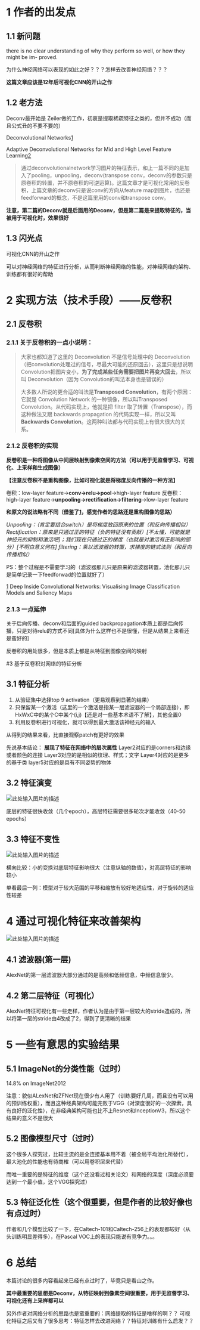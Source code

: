 # 1 作者的出发点

## 1.1 新问题

there is no clear understanding of why they perform so well, or how they might be im- proved.

为什么神经网络可以表现的如此之好？？？怎样去改善神经网络？？？

**这篇文章应该是12年后可视化CNN的开山之作**

## 1.2 老方法

Deconv最开始是 Zeiler做的工作，初衷是提取稀疏特征之类的，但并不成功（而且公式丑的不要不要的）

Deconvolutional Networks[1]

Adaptive Deconvolutional Networks for Mid and High Level Feature Learning[2]

> 通过deconvolutionalnetwork学习图片的特征表示，和上一篇不同的是加入了pooling，unpooling，deconv(transpose conv，deconv的参数只是原卷积的转置，并不原卷积的可逆运算)。这篇文章才是可视化常用的反卷积，上篇文章的deconv只是说conv的方向从feature map到图片，也还是feedforward的概念，不是这篇里用的conv和transpose conv。

**注意，第二篇的Deconv就是后面用的Deconv，但是第二篇是来提取特征的，当被用于可视化时，效果很好**


## 1.3 闪光点

可视化CNN的开山之作

可以对神经网络的特征进行分析，从而判断神经网络的性能，对神经网络的架构、训练都有很好的帮助

# 2 实现方法（技术手段）——反卷积

## 2.1 反卷积

### 2.1.1 关于反卷积的一点小说明：

> 大家也都知道了这里的 Deconvolution 不是信号处理中的 Deconvolution（把convolution处理过的信号，尽最大可能的还原回去），这里只是想说明 Convolution把图片变小，**为了完成某些任务需要把图片再变大回去**，所以叫 Deconvolution（因为 Convolution的叫法本身也是错误的）
> 
> 大多数人所说的更合适的叫法是**Transposed Convolution**，有两个原因：它就是 Convolution Network 的一种镜像，所以叫Transposed Convolution。从代码实现上，他就是把 filter 取了转置（Transpose），而这种做法又跟 backwards propagation 的代码实现一样，所以又叫 **Backwards Convolution**。这两种叫法都与代码实现上有很大很大的关系。

### 2.1.2 反卷积的实现

**反卷积是一种将图像从中间层映射到像素空间的方法（可以用于无监督学习、可视化、上采样和生成图像）**

**【注意反卷积不是重构图像，比如可视化就是将梯度反向传播的一种方法】**

卷积：low-layer feature->**conv->relu->pool**->high-layer feature
反卷积：high-layer feature->**unpooling->rectification->filtering**->low-layer feature

**和原文的说法略有不同（借鉴了[1]，感觉作者的思路还是重构图像的思路）**

*Unpooling：（肯定要结合switch）是将梯度放回原来的位置（和反向传播相似）
Rectification：原来是只通过正的特征（负的特征没有贡献）[不太懂，可能就是神经元的抑制和激活吧]；我们现在只通过正的梯度（也就是对激活有正影响的部分）[不明白意义何在]
filtering：乘以滤波器的转置，求梯度的链式法则（和反向传播相似）*

PS：整个过程是不需要学习的（滤波器那儿只是原来的滤波器转置，池化那儿只是简单记录一下feedforwad的位置就好了）

[1] Deep Inside Convolutional Networks: Visualising Image Classification Models and Saliency Maps

### 2.1.3 一点延伸

关于后向传播、deconv和后面的guided backpropagation本质上都是后向传播，只是对待relu的方式不同[具体为什么这样也不是很懂，但是从结果上来看还是蛮好的]

反卷积的用处很多，但是本质上都是从特征到图像空间的映射

#3 基于反卷积对网络的特征分析

## 3.1 特征分析

 1. 从验证集中选择top 9 activation（更易观察到显著的结果）
 2. 只保留某一个激活（这里的一个激活是指某一层滤波器的一个局部连接），即HxWxC中的某个C中某个(i,j)【还是对一些基本术语不了解】，其他全置0
 3. 利用反卷积进行可视化，就可以得到最大激活该神经元的输入

从得到的结果来看，比直接观察patch有更好的效果

先说基本结论：
**展现了特征在网络中的层次属性**
Layer2对应的是corners和边缘或者颜色的连接
Layer3对应的是相似的纹理、样式；文字
Layer4对应的是更多的基于类
layer5对应的是具有不同姿势的物体

## 3.2 特征演变

![此处输入图片的描述][1]

底层的特征很快收敛（几个epoch），高层特征需要很多轮次才能收敛（40-50 epochs）


## 3.3 特征不变性

![此处输入图片的描述][2]

横向比较：小的变换对底层特征影响很大（注意纵轴的数值），对高层特征的影响较小

单看最后一列：模型对于较大范围的平移和缩放有较好地适应性，对于旋转的适应性较差

# 4 通过可视化特征来改善架构

![此处输入图片的描述][3]

## 4.1 滤波器(第一层)
AlexNet的第一层滤波器大部分通过的是高频和低频信息，中频信息很少。

## 4.2 第二层特征（可视化）

AlexNet特征可视化有一些走样，作者认为是由于第一层较大的stride造成的，所以将第一层的stride由4改成了2，得到了更清晰的结果

# 5 一些有意思的实验结果

## 5.1 ImageNet的分类性能（过时）

14.8% on ImageNet2012

注意：貌似ALexNet和ZFNet现在很少有人用了（训练要好几周，而且没有可以用的预训练权重），而且这种经典架构可能完败于VGG（对深度很好的一次探索，具有良好的泛化性），在非经典架构可能也比不上Resnet和InceptionV3，所以这个结果的意义不是很大

## 5.2 图像模型尺寸（过时）

这个很多人探究过，比较主流的是全连接基本用不着（被全局平均池化所替代），最大池化的性能也有待商榷（可以用卷积层来代替）

而唯一重要的是特征的维度（这个还没看过相关论文）和网络的深度（深度必须要达到一个最小值，这个VGG探究过）

## 5.3 特征泛化性（这个很重要，但是作者的比较好像也有点过时）

作者和几个模型比较了一下，在Caltech-101和Caltech-256上的表现都较好（从头训练明显差得多），在Pascal VOC上的表现只能说有竞争力。。。

# 6 总结

本篇讨论的很多内容看起来已经有点过时了，毕竟只是看山之作。

**其中最重要的思想是Deconv，从特征映射到像素空间很重要，用于无监督学习、可视化还有上采样都可以**

另外作者对网络分析的思路也是蛮重要的：网络提取的特征是啥样的啊？？
可视化特征之后又有了很多思考：特征怎样去改进网络？？特征对训练有什么启发？？


  [1]: http://a2.qpic.cn/psb?/V14DGBA82xqcTT/LUqFW*N.zoefxwlf5YehjAJO1ftZKnDesVTWyCtR6*8!/b/dPcAAAAAAAAA&bo=IgQ1AQAAAAARByI!&rf=viewer_4
  [2]: http://a1.qpic.cn/psb?/V14DGBA82xqcTT/14mHBK18S9eHsds9f0jebXip3YZt5T7KHzrjM3Q50Ag!/b/dPkAAAAAAAAA&bo=3gPrAQAAAAARAAA!&rf=viewer_4
  [3]: http://a2.qpic.cn/psb?/V14DGBA82xqcTT/wL0UqdYaA7BYrMxvkqkcocnysDLZMAK9ep7QR05NQDo!/b/dB4BAAAAAAAA&bo=AwMqAQAAAAARBxs!&rf=viewer_4
